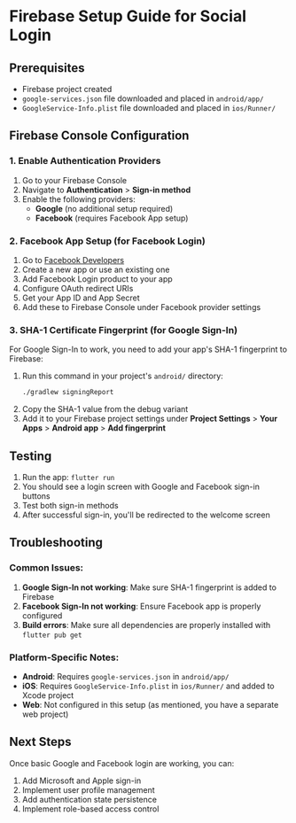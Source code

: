 # Firebase Setup Guide for Social Login

## Prerequisites
- Firebase project created
- `google-services.json` file downloaded and placed in `android/app/`
- `GoogleService-Info.plist` file downloaded and placed in `ios/Runner/`

## Firebase Console Configuration

### 1. Enable Authentication Providers

1. Go to your Firebase Console
2. Navigate to **Authentication** > **Sign-in method**
3. Enable the following providers:
   - **Google** (no additional setup required)
   - **Facebook** (requires Facebook App setup)

### 2. Facebook App Setup (for Facebook Login)

1. Go to [Facebook Developers](https://developers.facebook.com/)
2. Create a new app or use an existing one
3. Add Facebook Login product to your app
4. Configure OAuth redirect URIs
5. Get your App ID and App Secret
6. Add these to Firebase Console under Facebook provider settings

### 3. SHA-1 Certificate Fingerprint (for Google Sign-In)

For Google Sign-In to work, you need to add your app's SHA-1 fingerprint to Firebase:

1. Run this command in your project's `android/` directory:
   ```bash
   ./gradlew signingReport
   ```
2. Copy the SHA-1 value from the debug variant
3. Add it to your Firebase project settings under **Project Settings** > **Your Apps** > **Android app** > **Add fingerprint**

## Testing

1. Run the app: `flutter run`
2. You should see a login screen with Google and Facebook sign-in buttons
3. Test both sign-in methods
4. After successful sign-in, you'll be redirected to the welcome screen

## Troubleshooting

### Common Issues:

1. **Google Sign-In not working**: Make sure SHA-1 fingerprint is added to Firebase
2. **Facebook Sign-In not working**: Ensure Facebook app is properly configured
3. **Build errors**: Make sure all dependencies are properly installed with `flutter pub get`

### Platform-Specific Notes:

- **Android**: Requires `google-services.json` in `android/app/`
- **iOS**: Requires `GoogleService-Info.plist` in `ios/Runner/` and added to Xcode project
- **Web**: Not configured in this setup (as mentioned, you have a separate web project)

## Next Steps

Once basic Google and Facebook login are working, you can:
1. Add Microsoft and Apple sign-in
2. Implement user profile management
3. Add authentication state persistence
4. Implement role-based access control 